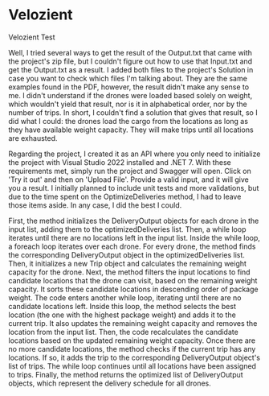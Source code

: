 # Velozient
Velozient Test

Well, I tried several ways to get the result of the Output.txt that came with the project's zip file, but I couldn't figure out how to use that Input.txt and get the Output.txt as a result. I added both files to the project's Solution in case you want to check which files I'm talking about. They are the same examples found in the PDF, however, the result didn't make any sense to me. I didn't understand if the drones were loaded based solely on weight, which wouldn't yield that result, nor is it in alphabetical order, nor by the number of trips. In short, I couldn't find a solution that gives that result, so I did what I could: the drones load the cargo from the locations as long as they have available weight capacity. They will make trips until all locations are exhausted.

Regarding the project, I created it as an API where you only need to initialize the project with Visual Studio 2022 installed and .NET 7. With these requirements met, simply run the project and Swagger will open. Click on 'Try it out' and then on 'Upload File'. Provide a valid input, and it will give you a result. I initially planned to include unit tests and more validations, but due to the time spent on the OptimizeDeliveries method, I had to leave those items aside. In any case, I did the best I could.

First, the method initializes the DeliveryOutput objects for each drone in the input list, adding them to the optimizedDeliveries list. Then, a while loop iterates until there are no locations left in the input list.
Inside the while loop, a foreach loop iterates over each drone. For every drone, the method finds the corresponding DeliveryOutput object in the optimizedDeliveries list. Then, it initializes a new Trip object and calculates the remaining weight capacity for the drone.
Next, the method filters the input locations to find candidate locations that the drone can visit, based on the remaining weight capacity. It sorts these candidate locations in descending order of package weight.
The code enters another while loop, iterating until there are no candidate locations left. Inside this loop, the method selects the best location (the one with the highest package weight) and adds it to the current trip. It also updates the remaining weight capacity and removes the location from the input list. Then, the code recalculates the candidate locations based on the updated remaining weight capacity. 
Once there are no more candidate locations, the method checks if the current trip has any locations. If so, it adds the trip to the corresponding DeliveryOutput object's list of trips.
The while loop continues until all locations have been assigned to trips. Finally, the method returns the optimized list of DeliveryOutput objects, which represent the delivery schedule for all drones.